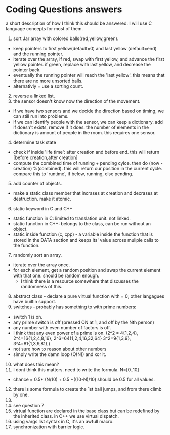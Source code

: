 # Coding Questions answers
a short description of how I think this should be answered. I will use C language concepts for most of them.
1. sort Jar array with colored balls(red,yellow,green). 
- keep pointers to first yellow(default=0) and last yellow (default=end) and the running pointer.
- iterate over the array, if red, swap with first yellow, and advance the first yellow pointer. if green, replace with last yellow, and decrease the pointer back.
- eventually the running pointer will reach the 'last yellow'. this means that there are no more unsorted balls.
- alternativly = use a sorting count.
2. reverse a linked list.
3. the sensor doesn't know now the direction of the movement.
- if we have two sensors and we decide the direction based on timing, we can still run into problems.
- if we can identify people with the sensor, we can keep a dictionary. add if doesn't exists, remove if it does. the number of elements in the dictionary is amount of people in the room. this requires one sensor.
4. determine task state
- check if inside 'life time': after creation and before end. this will return [before creation,after creation]
- compute the combined time of running + pending cylce. then do (now - creation) %(combined). this will return our position in the current cycle. compare this to 'runtime', if below, running, else pending.
5. add counter of objects.
- make a static class member that incrases at creation and decrases at destruction. make it atomic.
6. static keyword in C and C++
- static function in C: limited to translation unit. not linked.
- static function in C++: belongs to the class, can be run without an object.
- static inside function (c, cpp) - a variable inside the function that is stored in the DATA section and keeps its' value across muliple calls to the function.
7. randomly sort an array.
- iterate over the array once.
- for each element, get a random position and swap the current element with that one. should be random enough.
    - I think there is a resource somewhere that discusses the randomness of this.
8. abstract class -  declare a pure virtual function with = 0; other langagues have builtin support.
9. switches - probably has something to with prime numbers:
- switch 1 is on.
- any prime switch is off (pressed ON at 1, and off by the Nth person)
- any number with even number of factors is off.
- I think that any even power of a prime is on. (2^2 = 4{1,2,4}, 2^4=16{1,2,4,8,16}, 2^6=64{1,2,4,16,32,64} 3^2=9{1,3,9}, 3^4=81{1,3,9,81},)
- not sure how to reason about other numbers
- simply write the damn loop (O(N)) and xor it.
10. what does this mean?
11. I dont think this matters. need to write the formula. N=[0..10]
- chance = 0.5* (N/10) + 0.5 *((10-N)/10) should be 0.5 for all values.
12. there is some formula to create the 1st ball jumps, and from there climb by one.
13.
14. see question 7
15. virtual function are declared in the base class but can be redefined by the inherited class. in C++ we use virtual dispatch.
16. using vargs list syntax in C, it's an awfull macro.
17. synchronization with barrier logic.

